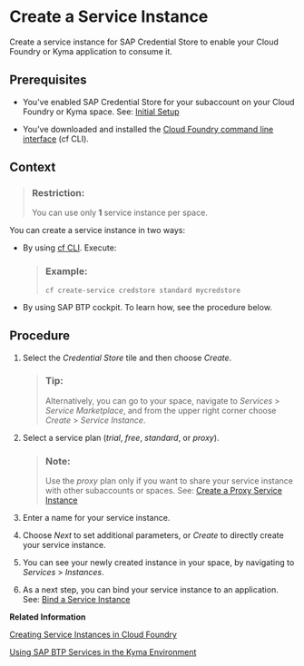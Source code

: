 <!-- loiodc5f087528c84bff92ab4a71940db9ff -->

# Create a Service Instance

Create a service instance for SAP Credential Store to enable your Cloud Foundry or Kyma application to consume it.



<a name="loiodc5f087528c84bff92ab4a71940db9ff__prereq_oxb_h1m_jsb"/>

## Prerequisites

-   You've enabled SAP Credential Store for your subaccount on your Cloud Foundry or Kyma space. See: [Initial Setup](../initial-setup-d5f1ce7.md) 

-   You've downloaded and installed the [Cloud Foundry command line interface](https://help.sap.com/products/BTP/65de2977205c403bbc107264b8eccf4b/4ef907afb1254e8286882a2bdef0edf4.html) \(cf CLI\).



## Context

> ### Restriction:  
> You can use only **1** service instance per space.

You can create a service instance in two ways:

-   By using [cf CLI](https://docs.cloudfoundry.org/devguide/services/managing-services.html#create). Execute:

    > ### Example:  
    > ```
    > cf create-service credstore standard mycredstore
    > ```

-   By using SAP BTP cockpit. To learn how, see the procedure below.




## Procedure

1.  Select the *Credential Store* tile and then choose *Create*.

    > ### Tip:  
    > Alternatively, you can go to your space, navigate to *Services* \> *Service Marketplace*, and from the upper right corner choose *Create* \> *Service Instance*.

2.  Select a service plan \(*trial*, *free*, *standard*, or *proxy*\).

    > ### Note:  
    > Use the *proxy* plan only if you want to share your service instance with other subaccounts or spaces. See: [Create a Proxy Service Instance](https://help.sap.com/docs/credential-store/sap-credential-store/sharing-service-instances-cockpit?version=Cloud#create-a-proxy-service-instance)

3.  Enter a name for your service instance.

4.  Choose *Next* to set additional parameters, or *Create* to directly create your service instance.

5.  You can see your newly created instance in your space, by navigating to *Services* \> *Instances*.

6.  As a next step, you can bind your service instance to an application. See: [Bind a Service Instance](bind-a-service-instance-0aead0c.md)


**Related Information**  


[Creating Service Instances in Cloud Foundry](https://help.sap.com/docs/service-manager/sap-service-manager/creating-service-instances-in-cloud-foundry?version=Cloud)

[Using SAP BTP Services in the Kyma Environment](https://help.sap.com/docs/btp/sap-business-technology-platform/using-sap-btp-services-in-kyma-environment?version=Cloud)

